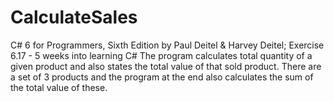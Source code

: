 # CalculateSales
C# 6 for Programmers, Sixth Edition by Paul Deitel &amp; Harvey Deitel; Exercise 6.17 - 5 weeks into learning C# 
The program calculates total quantity of a given product and also states the total value of that sold product.
There are a set of 3 products and the program at the end also calculates the sum of the total value of these.
